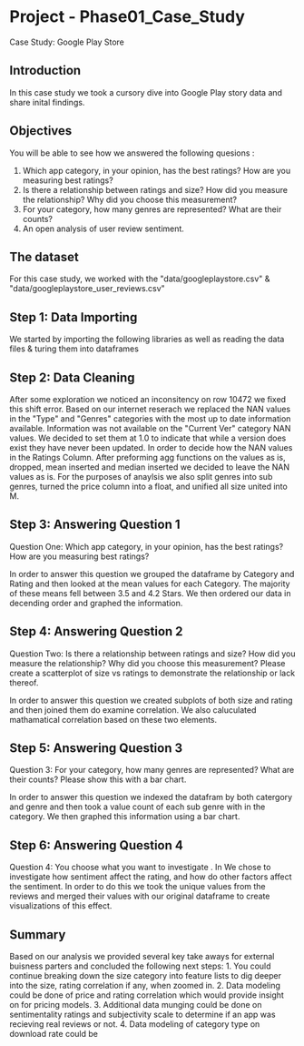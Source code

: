# Project - Phase01_Case_Study
Case Study: Google Play Store  

## Introduction
In this case study we took a cursory dive into Google Play story data and share inital findings. 

## Objectives
You will be able to see how we answered the following quesions :
1. Which app category, in your opinion, has the best ratings? How are you measuring best ratings?  
2. Is there a relationship between ratings and size? How did you measure the relationship? Why did you choose this measurement? 
3. For your category, how many genres are represented? What are their counts?  
4. An open analysis of user review sentiment.

## The dataset
For this case study, we worked with the "data/googleplaystore.csv" & "data/googleplaystore_user_reviews.csv"

## Step 1: Data Importing 
We started by importing the following libraries as well as reading the data files & turing them into dataframes  
    
## Step 2: Data Cleaning
After some exploration we noticed an inconsitency on row 10472 we fixed this shift error. Based on our internet reserach we replaced the NAN values in the "Type" and "Genres" categories with the most up to date information available. Information was not available on the "Current Ver" category NAN values. We decided to set them at 1.0 to indicate that while a version does exist they have never been updated. In order to decide how the NAN values in the Ratings Column. After preforming agg functions on the values as is, dropped, mean inserted and median inserted we decided to leave the NAN values as is. For the purposes of anaylsis we also split genres into sub genres, turned the price column into a float, and unified all size united into M. 

## Step 3: Answering Question 1 
Question One: Which app category, in your opinion, has the best ratings? How are you measuring best ratings?  

In order to answer this question we grouped the dataframe by Category and Rating and then looked at the mean values for each Category. The majority of these means fell between 3.5 and 4.2 Stars. We then ordered our data in decending order and graphed the information. 

## Step 4: Answering Question 2 
Question Two: Is there a relationship between ratings and size? How did you measure the relationship? Why did you choose this measurement? Please create a scatterplot of size vs ratings to demonstrate the relationship or lack thereof. 

In order to answer this question we created subplots of both size and rating and then joined them do examine correlation. We also caluculated mathamatical correlation based on these two elements. 

## Step 5: Answering Question 3  
Question 3: For your category, how many genres are represented? What are their counts? Please show this with a bar chart. 

In order to answer this question we indexed the datafram by both catergory and genre and then took a value count of each sub genre with in the category. We then graphed this information using a bar chart. 

## Step 6: Answering Question 4  
Question 4: You choose what you want to investigate 
. In
We chose to investigate how sentiment affect the rating, and how do other factors affect the sentiment. In order to do this we took the unique values from the reviews and merged their values with our original dataframe to create visualizations of this effect.

## Summary  
Based on our analysis we provided several key take aways for external buisness parters and concluded the following next steps: 
    1. You could continue breaking down the size category into feature lists to dig deeper into the size, rating correlation if any, when zoomed in. 
    2. Data modeling could be done of price and rating correlation which would provide insight on for pricing models. 
    3. Additional data munging could be done on sentimentality ratings and subjectivity scale to determine if an app was recieving real reviews or not.
    4. Data modeling of category type on download rate could be 
